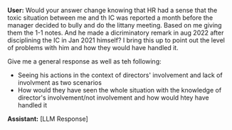 **User:**
Would your answer change knowing that HR had a sense that the toxic situation between me and th IC was reported a month before the manager decided to bully and do the littany meeting. Based on me giving them the 1-1 notes. And he made a dicriminatory remark in aug 2022 after disciplining the IC in Jan 2021 himself? I bring this up to point out the level of problems with him and how they would have handled it. 

Give me a general response as well as teh following:
- Seeing his actions in the context of directors' involvement and lack of involvment as two scenarios
- How would they have seen the whole situation with the knowledge of director's involvement/not involvement and how would htey have handled it 

**Assistant:**
[LLM Response]

